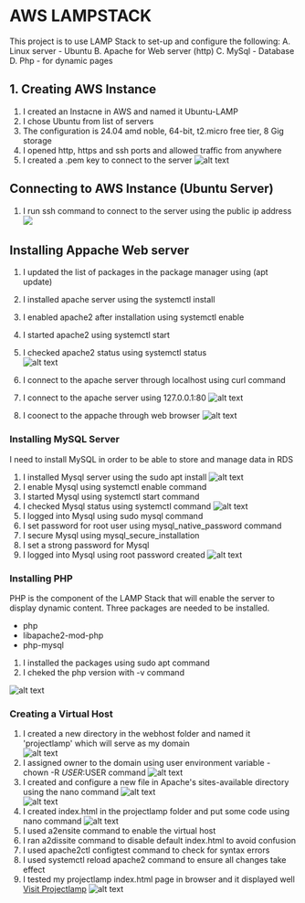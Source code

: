# AWS LAMPSTACK   
This project is to use LAMP Stack to set-up and configure the following: 
A. Linux server - Ubuntu
B. Apache for  Web server (http)
C. MySql - Database
D. Php - for dynamic pages
## 1. Creating AWS Instance
1. I created an Instacne in AWS and named it Ubuntu-LAMP
2. I chose Ubuntu from list of servers
3. The configuration is 24.04 amd noble, 64-bit, t2.micro free tier, 8 Gig storage
4. I opened http, https and ssh ports and allowed traffic from anywhere
5. I created a .pem key to connect to the server 
![alt text](aws_instance.PNG)    
## Connecting to AWS Instance (Ubuntu Server)
1. I run ssh command to connect to the server using the public ip address  
![
](instance1.PNG) 

## Installing Appache Web server
1. I updated the list of packages in the package manager using (apt update)

2. I installed apache server using the systemctl install 
3. I enabled apache2 after installation using systemctl enable
4. I started apache2 using systemctl start
5. I checked apache2 status using systemctl status  
![alt text](apache2.PNG)  
6. I connect to the apache server through localhost using curl command
7. I connect to the apache server using 127.0.0.1:80
![alt text](localhost_appache.PNG)  
8. I coonect to the appache through web browser
![alt text](apache_web_page.PNG)   

### Installing MySQL Server
I need to install MySQL in order to be able to store and manage data in RDS
1. I installed Mysql server using the sudo apt install
![alt text](Mysql.PNG)   
2. I enable Mysql using systemctl enable command
3. I started Mysql using systemctl start command
4. I checked Mysql status using systemctl command 
![alt text](mysql_status.PNG)   
5. I logged into Mysql using sudo mysql command
6. I set password for root user using mysql_native_password command
7. I secure Mysql using mysql_secure_installation
8. I set a strong password for Mysql
9. I logged into Mysql using root password created
![alt text](Mysql_login2.PNG)
### Installing PHP
PHP is the component of the LAMP Stack that will enable the server to display dynamic content.
Three packages are needed to be installed.
- php
- libapache2-mod-php
- php-mysql

1. I installed the packages using sudo apt command
2. I cheked the php version with -v command  
   
![alt text](Php_installation.PNG)

### Creating a Virtual Host
1. I created a new directory in the webhost folder and named it 'projectlamp' which will serve as my domain  
![alt text](projectlamp.PNG)   
2. I assigned owner to the domain using user environment variable - chown -R $USER:$USER command
![alt text](projectlamp2.PNG)  
3. I created and configure a new file in Apache's sites-available directory using the nano command
![alt text](virtualhostconf.PNG)  
![alt text](projectlampconf2.PNG)
4. I created index.html in the projectlamp folder and put some code using nano command
![alt text](projectlamphtml.PNG)   
5. I used a2ensite command to enable the virtual host
6. I ran a2dissite command to disable default index.html to avoid confusion
7. I used apache2ctl configtest command to check for syntax errors
8. I used systemctl reload apache2 command to ensure all changes take effect
9. I tested my projectlamp index.html page in browser and it displayed well
[Visit Projectlamp](http://35.172.134.31)
![alt text](projectlamp_index.PNG)